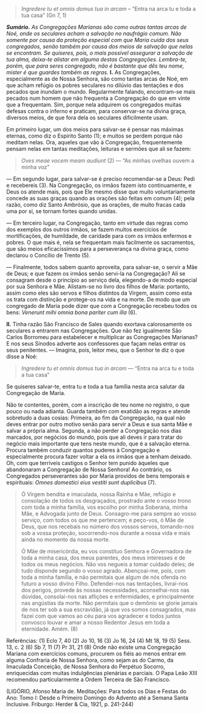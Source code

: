 > *Ingredere tu et omnis domus tua in arcam* – “Entra na arca tu e toda a tua casa” (Gn 7, 1)

***Sumário.** As Congregações Marianas são como outras tantas arcas de Noé, onde os seculares acham a salvação no naufrágio comum. Não somente por causa da proteção especial com que Maria cuida dos seus congregados, senão também por causa dos meios de salvação que nelas se encontram. Se quiseres, pois, o mais possível assegurar a salvação de tua alma, deixa-te alistar em alguma destas Congregações. Lembra-te, porém, que para seres congregado, não é bastante que dês teu nome, mister é que guardes também as regras.* **I.** As Congregações, especialmente as de Nossa Senhora, são como tantas arcas de Noé, em que acham refúgio os pobres seculares no dilúvio das tentações e dos pecados que inundam o mundo. Regularmente falando, encontram-se mais pecados num homem que não frequenta a Congregação do que em vinte que a frequentam. Sim, porque nela adquirem os congregados muitas defesas contra o inferno e praticam, para conservar-se na divina graça, diversos meios, de que fora dela os seculares dificilmente usam.

Em primeiro lugar, um dos meios para salvar-se é pensar nas máximas eternas, como diz o Espírito Santo (1); e muitos se perdem porque não meditam nelas. Ora, aqueles que vão à Congregação, frequentemente pensam nelas em tantas meditações, leituras e sermões que ali se fazem:

> *Oves meae vocem meam audiunt* (2) — “As minhas ovelhas ouvem a minha voz”

— Em segundo lugar, para salvar-se é preciso recomendar-se a Deus: Pedi e recebereis (3). Na Congregação, os irmãos fazem isto continuamente, e Deus os atende mais, pois que Ele mesmo disse que muito voluntariamente concede as suas graças quando as orações são feitas em comum (4); pela razão, como diz Santo Ambrósio, que as orações, de muito fracas cada uma por si, se tornam fortes quando unidas.

— Em terceiro lugar, na Congregação, tanto em virtude das regras como dos exemplos dos outros irmãos, se fazem muitos exercícios de mortificações, de humildade, de caridade para com os irmãos enfermos e pobres. O que mais é, nela se frequentam mais facilmente os sacramentos, que são meios eficacíssimos para a perseverança na divina graça, como declarou o Concílio de Trento (5).

— Finalmente, todos sabem quanto aproveita, para salvar-se, o servir a Mãe de Deus; e que fazem os irmãos senão servi-la na Congregação? Ali se consagram desde o princípio ao serviço dela, elegendo-a de modo especial por sua Senhora e Mãe. Alistam-se no livro dos filhos de Maria: portanto, assim como eles são servos e filhos distintos da Virgem, assim como esta os trata com distinção e protege-os na vida e na morte. De modo que um congregado de Maria pode dizer que com a Congregação recebeu todos os bens: *Venerunt mihi omnia bona pariter cum illa* (6).

**II.** Tinha razão São Francisco de Sales quando exortava calorosamente os seculares a entrarem nas Congregações. Que não fez igualmente São Carlos Borromeu para estabelecer e multiplicar as Congregações Marianas? E nos seus Sínodos adverte aos confessores que façam nelas entrar os seus penitentes. — Imagina, pois, leitor meu, que o Senhor te diz o que disse a Noé:

> *Ingredere tu et omnis domus tua in arcam* — “Entra na arca tu e toda a tua casa”

Se quiseres salvar-te, entra tu e toda a tua família nesta arca salutar da Congregação de Maria.

Não te contentes, porém, com a inscrição de teu nome no registro, o que pouco ou nada adianta. Guarda também com exatidão as regras e atende sobretudo a duas cosias: Primeira, ao fim da Congregação, na qual não deves entrar por outro motivo senão para servir a Deus e sua santa Mãe e salvar a própria alma. Segunda, a não perder a Congregação nos dias marcados, por negócios do mundo, pois que ali deves ir para tratar do negócio mais importante que tens neste mundo, que é a salvação eterna. Procura também conduzir quantos puderes à Congregação e especialmente procura fazer voltar a ela os irmãos que a tenham deixado. Oh, com que terríveis castigos o Senhor tem punido àqueles que abandonaram a Congregação de Nossa Senhora! Ao contrário, os Congregados perseverantes são por Maria providos de bens temporais e espirituais: *Omnes domestici eius vestiti sunt duplicibus* (7).

> Ó Virgem bendita e imaculada, nossa Rainha e Mãe, refúgio e consolação de todos os desgraçados, prostrado ante o vosso trono com toda a minha família, vos escolho por minha Soberana, minha Mãe, e Advogada junto de Deus. Consagro-me para sempre ao vosso serviço, com todos os que me pertencem; e peço-vos, ó Mãe de Deus, que nos recebais no número dos vossos servos, tomando-nos sob a vossa proteção, socorrendo-nos durante a nossa vida e mais ainda no momento da nossa morte.
>
> Ó Mãe de misericórdia, eu vos constituo Senhora e Governadora de toda a minha casa, dos meus parentes, dos meus interesses e de todos os meus negócios. Não vos negueis a tomar cuidado deles; de tudo disponde segundo o vosso agrado. Abençoai-me, pois, com toda a minha família, e não permitais que algum de nós ofenda no futuro a vosso divino Filho. Defendei-nos nas tentações, livrai-nos dos perigos, provede às nossas necessidades, aconselhai-nos nas dúvidas, consolai-nos nas aflições e enfermidades, e principalmente nas angústias da morte. Não permitais que o demônio se glorie jamais de nos ter sob a sua escravidão, já que vos somos consagrados, mas fazei com que vamos ao céu para vos agradecer e todos juntos convosco louvar e amar a nosso Redentor Jesus em toda a eternidade. Amém. (8)

Referências: (1) Eclo 7, 40 (2) Jo 10, 16 (3) Jo 16, 24 (4) Mt 18, 19 (5) Sess. 13, c. 2 (6) Sb 7, 11 (7) Pr 31, 21 (8) Onde não existe uma Congregação Mariana com exercícios comuns, procurem os fiéis ao menos entrar em alguma Confraria de Nossa Senhora, como sejam as do Carmo, da Imaculada Conceição, de Nossa Senhora do Perpétuo Socorro, enriquecidas com muitas indulgências plenárias e parciais. O Papa Leão XIII recomendou particularmente a Ordem Terceira de São Francisco.

(LIGÓRIO, Afonso Maria de. Meditações: Para todos os Dias e Festas do Ano: Tomo I: Desde o Primeiro Domingo do Advento até a Semana Santa Inclusive. Friburgo: Herder & Cia, 1921, p. 241-244)
